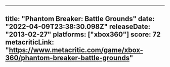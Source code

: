 
---
title: "Phantom Breaker: Battle Grounds"
date: "2022-04-09T23:38:30.098Z"
releaseDate: "2013-02-27"
platforms: ["xbox360"]
score: 72
metacriticLink: "https://www.metacritic.com/game/xbox-360/phantom-breaker-battle-grounds"
---
